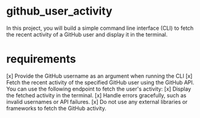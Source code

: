 # github_user_activity
In this project, you will build a simple command line interface (CLI) to fetch the recent activity of a GitHub user and display it in the terminal.

# requirements
[x] Provide the GitHub username as an argument when running the CLI
[x] Fetch the recent activity of the specified GitHub user using the GitHub API. You can use the following endpoint to fetch the user's activity:
[x] Display the fetched activity in the terminal.
[x] Handle errors gracefully, such as invalid usernames or API failures.
[x] Do not use any external libraries or frameworks to fetch the GitHub activity.